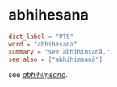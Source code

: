 # abhihesana

``` toml
dict_label = "PTS"
word = "abhihesana"
summary = "see abhihiṃsanā."
see_also = ["abhihiṃsanā"]
```

see *[abhihiṃsanā](abhihiṃsanā.md)*.

